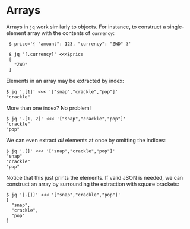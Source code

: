 Arrays
========================================

Arrays in `jq` work similarly to objects. 
For instance, to construct a single-element array with the contents of `currency`:

     $ price='{ "amount": 123, "currency": "ZWD" }'
     
     $ jq '[.currency]' <<<$price
     [
       "ZWD"
     ]

Elements in an array may be extracted by index:

    $ jq '.[1]' <<< '["snap","crackle","pop"]' 
    "crackle"

More than one index? No problem!

    $ jq '.[1, 2]' <<< '["snap","crackle","pop"]'
    "crackle"
    "pop"

We can even extract *all* elements at once by omitting the indices:

    $ jq '.[]' <<< '["snap","crackle","pop"]'
    "snap"
    "crackle"
    "pop"
    
Notice that this just prints the elements. If valid JSON is needed,
we can construct an array by surrounding the extraction with square brackets:

    $ jq '[.[]]' <<< '["snap","crackle","pop"]'
    [
      "snap",
      "crackle",
      "pop"
    ]
